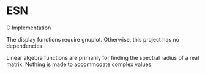 # ESN
C Implementation

The display functions require gnuplot. Otherwise, this project has no dependencies.

Linear algebra functions are primarily for finding the spectral radius of a real matrix. Nothing is made to accommodate complex values.
